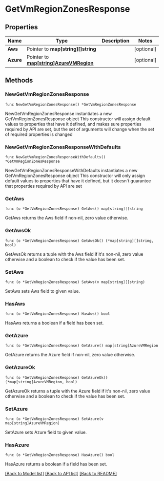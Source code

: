 # GetVmRegionZonesResponse

## Properties

Name | Type | Description | Notes
------------ | ------------- | ------------- | -------------
**Aws** | Pointer to **map[string][]string** |  | [optional] 
**Azure** | Pointer to [**map[string]AzureVMRegion**](AzureVMRegion.md) |  | [optional] 

## Methods

### NewGetVmRegionZonesResponse

`func NewGetVmRegionZonesResponse() *GetVmRegionZonesResponse`

NewGetVmRegionZonesResponse instantiates a new GetVmRegionZonesResponse object
This constructor will assign default values to properties that have it defined,
and makes sure properties required by API are set, but the set of arguments
will change when the set of required properties is changed

### NewGetVmRegionZonesResponseWithDefaults

`func NewGetVmRegionZonesResponseWithDefaults() *GetVmRegionZonesResponse`

NewGetVmRegionZonesResponseWithDefaults instantiates a new GetVmRegionZonesResponse object
This constructor will only assign default values to properties that have it defined,
but it doesn't guarantee that properties required by API are set

### GetAws

`func (o *GetVmRegionZonesResponse) GetAws() map[string][]string`

GetAws returns the Aws field if non-nil, zero value otherwise.

### GetAwsOk

`func (o *GetVmRegionZonesResponse) GetAwsOk() (*map[string][]string, bool)`

GetAwsOk returns a tuple with the Aws field if it's non-nil, zero value otherwise
and a boolean to check if the value has been set.

### SetAws

`func (o *GetVmRegionZonesResponse) SetAws(v map[string][]string)`

SetAws sets Aws field to given value.

### HasAws

`func (o *GetVmRegionZonesResponse) HasAws() bool`

HasAws returns a boolean if a field has been set.

### GetAzure

`func (o *GetVmRegionZonesResponse) GetAzure() map[string]AzureVMRegion`

GetAzure returns the Azure field if non-nil, zero value otherwise.

### GetAzureOk

`func (o *GetVmRegionZonesResponse) GetAzureOk() (*map[string]AzureVMRegion, bool)`

GetAzureOk returns a tuple with the Azure field if it's non-nil, zero value otherwise
and a boolean to check if the value has been set.

### SetAzure

`func (o *GetVmRegionZonesResponse) SetAzure(v map[string]AzureVMRegion)`

SetAzure sets Azure field to given value.

### HasAzure

`func (o *GetVmRegionZonesResponse) HasAzure() bool`

HasAzure returns a boolean if a field has been set.


[[Back to Model list]](../README.md#documentation-for-models) [[Back to API list]](../README.md#documentation-for-api-endpoints) [[Back to README]](../README.md)


